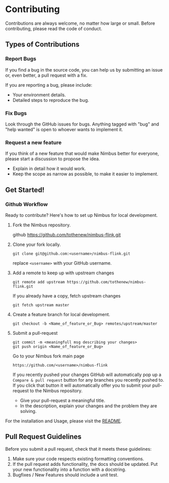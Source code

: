 
# Contributing


Contributions are always welcome, no matter how large or small. Before contributing, please read the code of conduct.


## Types of Contributions


### Report Bugs

If you find a bug in the source code, you can help us by submitting an issue or, even better, a pull request with a fix.


If you are reporting a bug, please include:

* Your environment details.
* Detailed steps to reproduce the bug.

### Fix Bugs


Look through the GitHub issues for bugs. Anything tagged with "bug"
and "help wanted" is open to whoever wants to implement it.


### Request a new feature
If you think of a new feature that would make Nimbus better for everyone, please start a discussion to propose the idea.

* Explain in detail how it would work.
* Keep the scope as narrow as possible, to make it easier to implement.



## Get Started!

### Github Workflow

Ready to contribute? Here's how to set up Nimbus for local development.

1. Fork the Nimbus repository.

    github https://github.com/tothenew/nimbus-flink.git

2. Clone your fork locally.

    ```
    git clone git@github.com:<username>/nimbus-flink.git
    ```

    replace `<username>` with your GitHub username.

3. Add a remote to keep up with upstream changes

    ```
    git remote add upstream https://github.com/tothenew/nimbus-flink.git
    ```

    If you already have a copy, fetch upstream changes

    ```
    git fetch upstream master
    ```

4. Create a feature branch for local development.

    ```
    git checkout -b <Name_of_feature_or_Bug> remotes/upstream/master
    ```


5. Submit a pull-request

    ```
    git commit -m <meaningfull msg describing your changes> 
    git push origin <Name_of_feature_or_Bug>
   ```

    Go to your Nimbus fork main page

    ```
    https://github.com/<username>/nimbus-flink
    ```

    If you recently pushed your changes GitHub will automatically pop up a
    `Compare & pull request` button for any branches you recently pushed to. If you
    click that button it will automatically offer you to submit your pull-request
    to the Nimbus repository.

    - Give your pull-request a meaningful title.
    - In the description, explain your changes and the problem they are solving.

For the installation and Usage, please visit the [README](flink_ingestion/README.md).

## Pull Request Guidelines


Before you submit a pull request, check that it meets these guidelines:

1. Make sure your code respects existing formatting conventions.
2. If the pull request adds functionality, the docs should be updated. Put
   your new functionality into a function with a docstring.
3. Bugfixes / New Features should include a unit test.